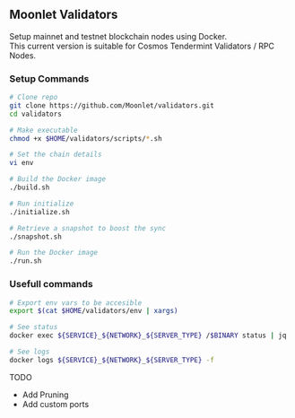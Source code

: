 ## Moonlet Validators

Setup mainnet and testnet blockchain nodes using Docker. \
This current version is suitable for Cosmos Tendermint Validators / RPC Nodes.

### Setup Commands

```sh
# Clone repo
git clone https://github.com/Moonlet/validators.git
cd validators

# Make executable
chmod +x $HOME/validators/scripts/*.sh

# Set the chain details
vi env

# Build the Docker image
./build.sh

# Run initialize
./initialize.sh

# Retrieve a snapshot to boost the sync
./snapshot.sh

# Run the Docker image
./run.sh
```

### Usefull commands

```sh
# Export env vars to be accesible
export $(cat $HOME/validators/env | xargs)

# See status
docker exec ${SERVICE}_${NETWORK}_${SERVER_TYPE} /$BINARY status | jq

# See logs
docker logs ${SERVICE}_${NETWORK}_${SERVER_TYPE} -f
```

TODO

- Add Pruning
- Add custom ports
